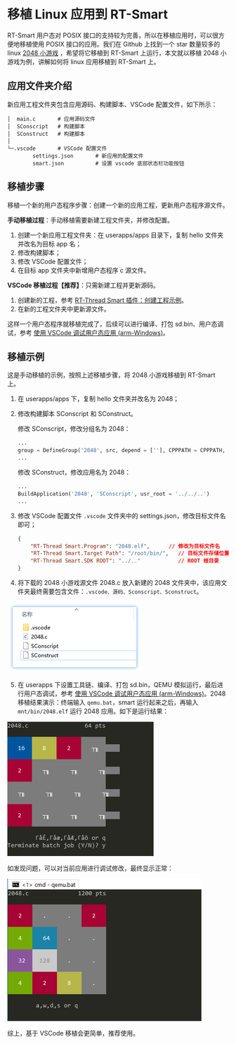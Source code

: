 # 移植 Linux 应用到 RT-Smart

RT-Smart 用户态对 POSIX 接口的支持较为完善，所以在移植应用时，可以很方便地移植使用 POSIX 接口的应用。我们在 Github 上找到一个 star 数量较多的 linux [2048 小游戏](https://github.com/mevdschee/2048.c) ，希望将它移植到 RT-Smart 上运行，本文就以移植 2048 小游戏为例，讲解如何将 linux 应用移植到 RT-Smart 上。


## 应用文件夹介绍

新应用工程文件夹包含应用源码、构建脚本、VSCode 配置文件，如下所示：

```
│  main.c       # 应用源码文件
│  SConscript   # 构建脚本
│  SConstruct   # 构建脚本
│
└─.vscode       # VSCode 配置文件
        settings.json       # 新应用的配置文件
        smart.json          # 设置 vscode 底部状态栏功能按钮
```

## 移植步骤

移植一个新的用户态程序步骤：创建一个新的应用工程，更新用户态程序源文件。

**手动移植过程**：手动移植需要新建工程文件夹，并修改配置。

1. 创建一个新应用工程文件夹：在 userapps/apps 目录下，复制 hello 文件夹并改名为目标 app 名；
1. 修改构建脚本；
1. 修改 VSCode 配置文件；
1. 在目标 app 文件夹中新增用户态程序 c 源文件。

**VSCode 移植过程【推荐】**：只需新建工程并更新源码。

1. 创建新的工程，参考 [RT-Thread Smart 插件：创建工程示例](../../debug/vsc-plug-in/vsc-plug-in.md)。
2. 在新的工程文件夹中更新源文件。

这样一个用户态程序就移植完成了，后续可以进行编译、打包 sd.bin、用户态调试，参考 [使用 VSCode 调试用户态应用 (arm-Windows)](../../debug/qemu-arm-win/qemu-arm-win.md)。

## 移植示例

这是手动移植的示例，按照上述移植步骤，将 2048 小游戏移植到 RT-Smart 上。

1. 在 userapps/apps 下，复制 hello 文件夹并改名为 2048；

2. 修改构建脚本 SConscript 和 SConstruct。

    修改 SConscript，修改分组名为 2048：

    ```python
    ...
    group = DefineGroup('2048', src, depend = [''], CPPPATH = CPPPATH, CPPDEFINES = CPPDEFINES)
    ...
    ```

    修改 SConstruct，修改应用名为 2048：

    ```python
    ...
    BuildApplication('2048', 'SConscript', usr_root = '../../..')
    ...
    ```

3. 修改 VSCode 配置文件 `.vscode` 文件夹中的 settings.json，修改目标文件名即可；

    ```json
    {
        "RT-Thread Smart.Program": "2048.elf",      // 修改为目标文件名
        "RT-Thread Smart.Target Path": "/root/bin/",   // 目标文件存储位置
        "RT-Thread Smart.SDK ROOT": "../.."            // ROOT 根目录
    }
    ```

4. 将下载的 2048 小游戏源文件 2048.c 放入新建的 2048 文件夹中，该应用文件夹最终需要包含文件：`.vscode、源码、Sconscript、Sconstruct`。

![](figures/new-app.png)

5. 在 userapps 下设置工具链、编译、打包 sd.bin，QEMU 模拟运行，最后进行用户态调试，参考 [使用 VSCode 调试用户态应用 (arm-Windows)](../../debug/qemu-arm-win/qemu-arm-win.md)。2048 移植结果演示：终端输入 `qemu.bat`，smart 运行起来之后，再输入 `mnt/bin/2048.elf` 运行 2048 应用。如下是运行结果：

![](figures/2048.png)

如发现问题，可以对当前应用进行调试修改，最终显示正常：

![img](figures/2048-ok.png)

综上，基于 VSCode 移植会更简单，推荐使用。

